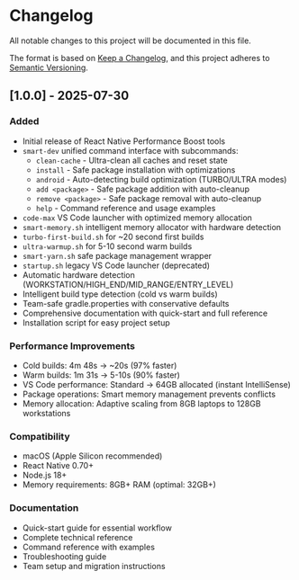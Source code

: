 # Changelog

All notable changes to this project will be documented in this file.

The format is based on [Keep a Changelog](https://keepachangelog.com/en/1.0.0/),
and this project adheres to [Semantic Versioning](https://semver.org/spec/v2.0.0.html).

## [1.0.0] - 2025-07-30

### Added
- Initial release of React Native Performance Boost tools
- `smart-dev` unified command interface with subcommands:
  - `clean-cache` - Ultra-clean all caches and reset state
  - `install` - Safe package installation with optimizations
  - `android` - Auto-detecting build optimization (TURBO/ULTRA modes)
  - `add <package>` - Safe package addition with auto-cleanup
  - `remove <package>` - Safe package removal with auto-cleanup
  - `help` - Command reference and usage examples
- `code-max` VS Code launcher with optimized memory allocation
- `smart-memory.sh` intelligent memory allocator with hardware detection
- `turbo-first-build.sh` for ~20 second first builds
- `ultra-warmup.sh` for 5-10 second warm builds
- `smart-yarn.sh` safe package management wrapper
- `startup.sh` legacy VS Code launcher (deprecated)
- Automatic hardware detection (WORKSTATION/HIGH_END/MID_RANGE/ENTRY_LEVEL)
- Intelligent build type detection (cold vs warm builds)
- Team-safe gradle.properties with conservative defaults
- Comprehensive documentation with quick-start and full reference
- Installation script for easy project setup

### Performance Improvements
- Cold builds: 4m 48s → ~20s (97% faster)
- Warm builds: 1m 31s → 5-10s (90% faster)
- VS Code performance: Standard → 64GB allocated (instant IntelliSense)
- Package operations: Smart memory management prevents conflicts
- Memory allocation: Adaptive scaling from 8GB laptops to 128GB workstations

### Compatibility
- macOS (Apple Silicon recommended)
- React Native 0.70+
- Node.js 18+
- Memory requirements: 8GB+ RAM (optimal: 32GB+)

### Documentation
- Quick-start guide for essential workflow
- Complete technical reference
- Command reference with examples
- Troubleshooting guide
- Team setup and migration instructions

